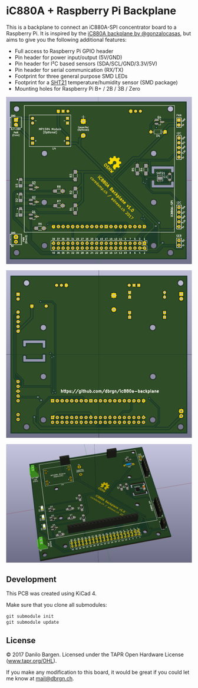 # iC880A + Raspberry Pi Backplane

This is a backplane to connect an iC880A-SPI concentrator board to a Raspberry
Pi. It is inspired by the [iC880A backplane by
@gonzalocasas](https://github.com/gonzalocasas/ic880a-backplane), but aims to
give you the following additional features:

- Full access to Raspberry Pi GPIO header
- Pin header for power input/output (5V/GND)
- Pin header for I²C based sensors (SDA/SCL/GND/3.3V/5V)
- Pin header for serial communication (RX/TX)
- Footprint for three general purpose SMD LEDs
- Footprint for a [SHT21](https://sensirion.com/sht21/) temperature/humidity
  sensor (SMD package)
- Mounting holes for Raspberry Pi B+ / 2B / 3B / Zero

![Rendered](rendered.png)

![Rendered](rendered-back.png)

![Rendered](rendered-components.png)


## Development

This PCB was created using KiCad 4.

Make sure that you clone all submodules:

    git submodule init
    git submodule update


## License

© 2017 Danilo Bargen. Licensed under the TAPR Open Hardware License (www.tapr.org/OHL).

If you make any modification to this board, it would be great if you could let
me know at mail@dbrgn.ch.
